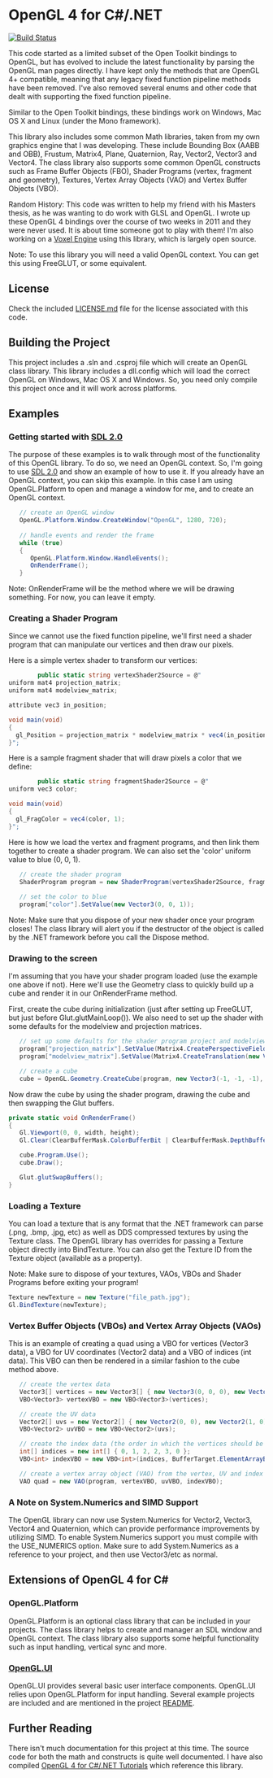 # OpenGL 4 for C#/.NET
[![Build Status](https://travis-ci.org/giawa/opengl4csharp.svg?branch=master)](https://travis-ci.org/giawa/opengl4csharp)

This code started as a limited subset of the Open Toolkit bindings to OpenGL, but has evolved to include the latest functionality by parsing the OpenGL man pages directly.  I have kept only the methods that are OpenGL 4+ compatible, meaning that any legacy fixed function pipeline methods have been removed.  I've also removed several enums and other code that dealt with supporting the fixed function pipeline.

Similar to the Open Toolkit bindings, these bindings work on Windows, Mac OS X and Linux (under the Mono framework).

This library also includes some common Math libraries, taken from my own graphics engine that I was developing.  These include Bounding Box (AABB and OBB), Frustum, Matrix4, Plane, Quaternion, Ray, Vector2, Vector3 and Vector4.  The class library also supports some common OpenGL constructs such as Frame Buffer Objects (FBO), Shader Programs (vertex, fragment and geometry), Textures, Vertex Array Objects (VAO) and Vertex Buffer Objects (VBO).

Random History:  This code was written to help my friend with his Masters thesis, as he was wanting to do work with GLSL and OpenGL.  I wrote up these OpenGL 4 bindings over the course of two weeks in 2011 and they were never used.  It is about time someone got to play with them!  I'm also working on a [Voxel Engine](http://www.giawa.com) using this library, which is largely open source.

Note:  To use this library you will need a valid OpenGL context.  You can get this using FreeGLUT, or some equivalent.

## License
Check the included [LICENSE.md](https://github.com/giawa/opengl4csharp/blob/master/LICENSE.md) file for the license associated with this code.

## Building the Project
This project includes a .sln and .csproj file which will create an OpenGL class library.  This library includes a dll.config which will load the correct OpenGL on Windows, Mac OS X and Windows.  So, you need only compile this project once and it will work across platforms.

## Examples

### Getting started with [SDL 2.0](https://www.libsdl.org/download-2.0.php)

The purpose of these examples is to walk through most of the functionality of this OpenGL library.  To do so, we need an OpenGL context.  So, I'm going to use [SDL 2.0](https://www.libsdl.org/download-2.0.php) and show an example of how to use it.  If you already have an OpenGL context, you can skip this example.  In this case I am using OpenGL.Platform to open and manage a window for me, and to create an OpenGL context.

```csharp
   // create an OpenGL window
   OpenGL.Platform.Window.CreateWindow("OpenGL", 1280, 720);
   
   // handle events and render the frame
   while (true)
   {
      OpenGL.Platform.Window.HandleEvents();
	  OnRenderFrame();
   }
```

Note:  OnRenderFrame will be the method where we will be drawing something.  For now, you can leave it empty.

### Creating a Shader Program

Since we cannot use the fixed function pipeline, we'll first need a shader program that can manipulate our vertices and then draw our pixels.

Here is a simple vertex shader to transform our vertices:

```csharp
        public static string vertexShader2Source = @"
uniform mat4 projection_matrix;
uniform mat4 modelview_matrix;

attribute vec3 in_position;

void main(void)
{
  gl_Position = projection_matrix * modelview_matrix * vec4(in_position, 1);
}";
```

Here is a sample fragment shader that will draw pixels a color that we define:

```csharp
        public static string fragmentShader2Source = @"
uniform vec3 color;

void main(void)
{
  gl_FragColor = vec4(color, 1);
}";
```

Here is how we load the vertex and fragment programs, and then link them together to create a shader program.  We can also set the 'color' uniform value to blue (0, 0, 1).

```csharp
   // create the shader program
   ShaderProgram program = new ShaderProgram(vertexShader2Source, fragmentShader2Source);
            
   // set the color to blue
   program["color"].SetValue(new Vector3(0, 0, 1));
```

Note:  Make sure that you dispose of your new shader once your program closes!  The class library will alert you if the destructor of the object is called by the .NET framework before you call the Dispose method.

### Drawing to the screen

I'm assuming that you have your shader program loaded (use the example one above if not).  Here we'll use the Geometry class to quickly build up a cube and render it in our OnRenderFrame method.

First, create the cube during initialization (just after setting up FreeGLUT, but just before Glut.glutMainLoop()).  We also need to set up the shader with some defaults for the modelview and projection matrices.

```csharp
   // set up some defaults for the shader program project and modelview matrices
   program["projection_matrix"].SetValue(Matrix4.CreatePerspectiveFieldOfView(0.45f, (float)width / height, 0.1f, 1000f));
   program["modelview_matrix"].SetValue(Matrix4.CreateTranslation(new Vector3(2, 2, -10)) * Matrix4.CreateRotation(new Vector3(1, -1, 0), 0.2f));

   // create a cube
   cube = OpenGL.Geometry.CreateCube(program, new Vector3(-1, -1, -1), new Vector3(1, 1, 1));
```

Now draw the cube by using the shader program, drawing the cube and then swapping the Glut buffers.

```csharp
private static void OnRenderFrame()
{
   Gl.Viewport(0, 0, width, height);
   Gl.Clear(ClearBufferMask.ColorBufferBit | ClearBufferMask.DepthBufferBit);

   cube.Program.Use();
   cube.Draw();

   Glut.glutSwapBuffers();
}
```

### Loading a Texture

You can load a texture that is any format that the .NET framework can parse (.png, .bmp, .jpg, etc) as well as DDS compressed textures by using the Texture class.  The OpenGL library has overrides for passing a Texture object directly into BindTexture.  You can also get the Texture ID from the Texture object (available as a property).

Note:  Make sure to dispose of your textures, VAOs, VBOs and Shader Programs before exiting your program!

```csharp
Texture newTexture = new Texture("file_path.jpg");
Gl.BindTexture(newTexture);
```

### Vertex Buffer Objects (VBOs) and Vertex Array Objects (VAOs)

This is an example of creating a quad using a VBO for vertices (Vector3 data), a VBO for UV coordinates (Vector2 data) and a VBO of indices (int data).  This VBO can then be rendered in a similar fashion to the cube method above.

```csharp
   // create the vertex data
   Vector3[] vertices = new Vector3[] { new Vector3(0, 0, 0), new Vector3(1, 0, 0), new Vector3(1, 1, 0), new Vector3(0, 1, 0) };
   VBO<Vector3> vertexVBO = new VBO<Vector3>(vertices);

   // create the UV data
   Vector2[] uvs = new Vector2[] { new Vector2(0, 0), new Vector2(1, 0), new Vector2(1, 1), new Vector2(0, 1) };
   VBO<Vector2> uvVBO = new VBO<Vector2>(uvs);

   // create the index data (the order in which the vertices should be drawn in groups of 3 to form triangles)
   int[] indices = new int[] { 0, 1, 2, 2, 3, 0 };
   VBO<int> indexVBO = new VBO<int>(indices, BufferTarget.ElementArrayBuffer, BufferUsageHint.StaticRead);

   // create a vertex array object (VAO) from the vertex, UV and index data
   VAO quad = new VAO(program, vertexVBO, uvVBO, indexVBO);
```

### A Note on System.Numerics and SIMD Support

The OpenGL library can now use System.Numerics for Vector2, Vector3, Vector4 and Quaternion, which can provide performance improvements by utilizing SIMD.  To enable System.Numerics support you must compile with the USE_NUMERICS option.  Make sure to add System.Numerics as a reference to your project, and then use Vector3/etc as normal.

## Extensions of OpenGL 4 for C#

### OpenGL.Platform

OpenGL.Platform is an optional class library that can be included in your projects.  The class library helps to create and manager an SDL window and OpenGL context.  The class library also supports some helpful functionality such as input handling, vertical sync and more.

### [OpenGL.UI](https://github.com/giawa/gui4opengl4csharp)

OpenGL.UI provides several basic user interface components.  OpenGL.UI relies upon OpenGL.Platform for input handling.  Several example projects are included and are mentioned in the project [README](https://github.com/giawa/gui4opengl4csharp/blob/master/README.md).

## Further Reading
There isn't much documentation for this project at this time.  The source code for both the math and constructs is quite well documented.  I have also compiled [OpenGL 4 for C#/.NET Tutorials](https://github.com/giawa/opengl4tutorials) which reference this library.